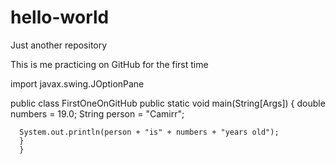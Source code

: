 # hello-world
Just another repository

This is me practicing on GitHub for the first time

import javax.swing.JOptionPane

public class FirstOneOnGitHub
  public static void main(String[Args]) 
    {
      double numbers = 19.0;
      String person = "Camirr";
      
      System.out.println(person + "is" + numbers + "years old");
      }
      }
